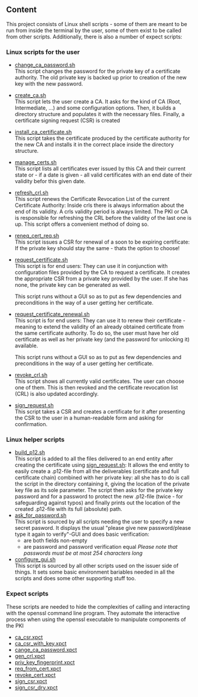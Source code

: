 ## Content
This project consists of Linux shell scripts - some of them are meant to be run from inside 
 the terminal by the user, some of them exist to be called from other
 scripts. Additionally, there is also a number of expect scripts:
 
### Linux scripts for the user

[//]: # (https://stackoverflow.com/questions/4823468/comments-in-markdown)
[//]: # (https://meta.stackexchange.com/questions/72395/is-it-possible-to-have-definition-lists-in-markdown)
* [change_ca_password.sh](../change_ca_password.sh)  
  This script changes the password for the private key of a certificate
  authority. The old private key is backed up prior to 
  creation of the new key with the new password.
* [create_ca.sh](../create_ca.sh)  
  This script lets the user create a CA. It asks for the kind of CA
  (Root, Intermediate, ...) and some configuration options. Then, it builds
  a directory structure and populates it with the necessary files.
  Finally, a certificate signing request (CSR) is created
* [install_ca_certificate.sh](../install_ca_certificate.sh)  
  This script takes the certificate produced by the certificate authority
  for the new CA and installs it in the correct place inside the directory structure.
* [manage_certs.sh](../manage_certs.sh)  
  This script lists all certificates ever issued by this CA and their 
  current state or - if a date is given - all valid certificates with 
  an end date of their validity befor this given date.
* [refresh_crl.sh](../refresh_crl.sh)  
  This script renews the Certificate Revocation List of the 
  current Certificate Authority: Inside crls there is always 
  information about the end of its validity. A crls validity period is always 
   limited. The PKI or CA is responsible for refreshing the CRL before
   the validity of the last one is up. This script offers
   a convenient method of doing so.
* [reneq_cert_req.sh](../reneq_cert_req.sh)  
  This script issues a CSR for renewal of a soon to be expiring certificate:
  If the private key should stay the same - thats the option to choose!
* [request_certificate.sh](../request_certificate.sh)  
  This script is for end users: They can use it in conjunction with
  configuration files provided by the CA to request a certificate. It creates
  the appropriate CSR from a private key provided by the user. If she has none, the
  private key can be generated as well.

  This script runs without a GUI so as to put as few dependencies and preconditions
  in the way of a user getting her certificate.
* [request_certificate_renewal.sh](../request_certificate_renewal.sh)  
  This script is for end users: They can use it to renew their certificate - meaning to
  extend the validity of an already obtained certificate from the same 
  certificate authority. To do so, the user must have her old certificate as well as
  her private key (and the password for unlocking it) available.
  
  This script runs without a GUI so as to put as few dependencies and preconditions
  in the way of a user getting her certificate.
* [revoke_crl.sh](../revoke_crl.sh)  
  This script shows all currently valid certificates. The user 
  can choose one of them. This is then revoked and the certificate revocation list 
  (CRL) is also updated accordingly.
* [sign_request.sh](../sign_request.sh)  
  This script takes a CSR and creates a certificate for it after
  presenting the CSR to the user in a human-readable form and asking
  for confirmation.
  
### Linux helper scripts
* [build_p12.sh](../build_p12.sh)  
  This script is added to all the files delivered to an end entity after creating the certificate
  using [sign_request.sh](../sign_request.sh): It allows the end
  entity to easily create a .p12-file from all the deliverables (certificate and
  full certificate chain) combined with her private key: all she
  has to do is call the script in the directory  containing it, giving the
  location of the private key file as its sole parameter. The script
  then asks for the private key password and for a password to protect the new .p12-file
  (twice - for safeguarding against typos) and finally prints
  out the location of the created .p12-file with its full (absolute) path. 
* [ask_for_password.sh](../ask_for_password.sh)  
  This script is sourced by all scripts needing the user to specify 
  a new secret pasword. It displays the usual "please give new password/please type it
  again to verify"-GUI and does basic verification:
  * are both fields non-empty
  * are password and password verification equal
  *Please note that passwords must be at most 254 characters long*
* [configure_gui.sh](../configure_gui.sh)  
  This script is sourced by all other scripts used on the issuer side of
  things. It sets some basic environment bariables needed in all the scripts
  and does some other supporting stuff too.
  
### Expect scripts
These scripts are needed to hide the complexities of calling and interacting with the openssl 
command line program. They automate the interactive process when using the openssl
executable to manipulate components of the PKI
* [ca_csr.xpct](../ca_csr.xpct)
* [ca_csr_with_key.xpct](../ca_csr_with_key.xpct)
* [cange_ca_password.xpct](../cange_ca_password.xpct)
* [gen_crl.xpct](../gen_crl.xpct)
* [priv_key_fingerprint.xpct](../priv_key_fingerprint.xpct)
* [req_from_cert.xpct](../req_from_cert.xpct)
* [revoke_cert.xpct](../revoke_cert.xpct)
* [sign_csr.xpct](../sign_csr.xpct)
* [sign_csr_dry.xpct](../sign_csr_dry.xpct)

